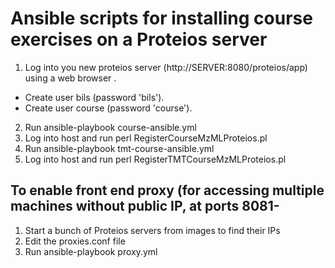 # Ansible scripts for installing course exercises on a Proteios server

1. Log into you new proteios server (http://SERVER:8080/proteios/app) using a web browser . 	
  * Create user bils (password 'bils').
  * Create user course (password 'course').
2. Run ansible-playbook course-ansible.yml
3. Log into host and run perl RegisterCourseMzMLProteios.pl
4. Run ansible-playbook tmt-course-ansible.yml
5. Log into host and run perl RegisterTMTCourseMzMLProteios.pl

## To enable front end proxy (for accessing multiple machines without public IP, at ports 8081-
 1. Start a bunch of Proteios servers from images to find their IPs
 2. Edit the proxies.conf file
 3. Run ansible-playbook proxy.yml